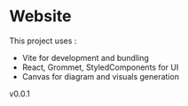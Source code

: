 # Website

This project uses :
- Vite for development and bundling
- React, Grommet, StyledComponents for UI
- Canvas for diagram and visuals generation


v0.0.1